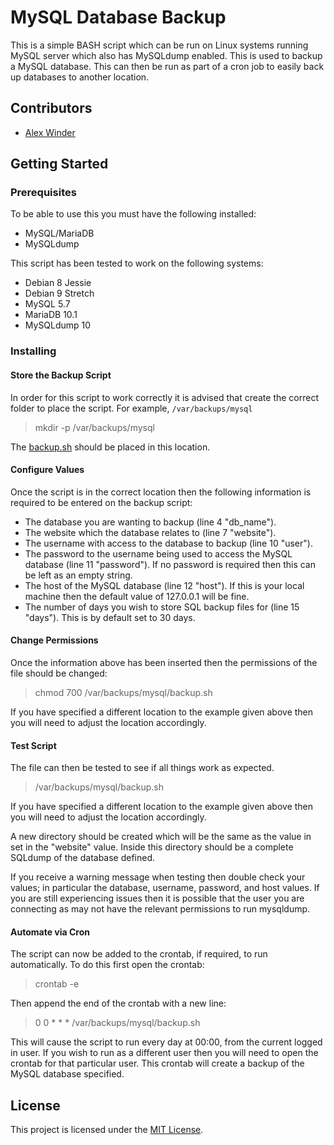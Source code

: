 # MySQL Database Backup

This is a simple BASH script which can be run on Linux systems running MySQL server which also has MySQLdump enabled. This is used to backup a MySQL database. This can then be run as part of a cron job to easily back up databases to another location.

## Contributors

- [Alex Winder](https://www.alexwinder.uk) 

## Getting Started

### Prerequisites

To be able to use this you must have the following installed:

- MySQL/MariaDB
- MySQLdump

This script has been tested to work on the following systems:

- Debian 8 Jessie
- Debian 9 Stretch
- MySQL 5.7
- MariaDB 10.1
- MySQLdump 10

### Installing

#### Store the Backup Script

In order for this script to work correctly it is advised that create the correct folder to place the script. For example, ```/var/backups/mysql```

> mkdir -p /var/backups/mysql

The [backup.sh](backup.sh) should be placed in this location.

#### Configure Values

Once the script is in the correct location then the following information is required to be entered on the backup script:

- The database you are wanting to backup (line 4 "db_name").
- The website which the database relates to (line 7 "website").
- The username with access to the database to backup (line 10 "user").
- The password to the username being used to access the MySQL database (line 11 "password"). If no password is required then this can be left as an empty string.
- The host of the MySQL database (line 12 "host"). If this is your local machine then the default value of 127.0.0.1 will be fine.
- The number of days you wish to store SQL backup files for (line 15 "days"). This is by default set to 30 days.

#### Change Permissions

Once the information above has been inserted then the permissions of the file should be changed:

> chmod 700 /var/backups/mysql/backup.sh

If you have specified a different location to the example given above then you will need to adjust the location accordingly.

#### Test Script

The file can then be tested to see if all things work as expected.

> /var/backups/mysql/backup.sh

If you have specified a different location to the example given above then you will need to adjust the location accordingly.

A new directory should be created which will be the same as the value in set in the "website" value. Inside this directory should be a complete SQLdump of the database defined.

If you receive a warning message when testing then double check your values; in particular the database, username, password, and host values. If you are still experiencing issues then it is possible that the user you are connecting as may not have the relevant permissions to run mysqldump.

#### Automate via Cron

The script can now be added to the crontab, if required, to run automatically. To do this first open the crontab:

> crontab -e

Then append the end of the crontab with a new line:

> 0 0 * * * /var/backups/mysql/backup.sh

This will cause the script to run every day at 00:00, from the current logged in user. If you wish to run as a different user then you will need to open the crontab for that particular user. This crontab will create a backup of the MySQL database specified.

## License

This project is licensed under the [MIT License](LICENSE.md).